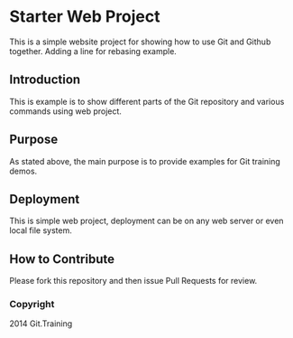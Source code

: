 # Starter Web Project

This is a simple website project for showing how to use Git and Github together. Adding a line for rebasing example.

## Introduction

This is example is to show different parts of the Git repository and various commands using web project.

## Purpose

As stated above, the main purpose is to provide examples for Git training demos.

## Deployment

This is simple web project, deployment can be on any web server or even local file system.

## How to Contribute

Please fork this repository and then issue Pull Requests for review.

### Copyright

2014 Git.Training
